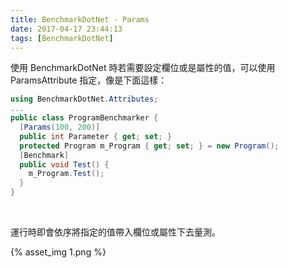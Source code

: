 ```yaml
---
title: BenchmarkDotNet - Params
date: 2017-04-17 23:44:13
tags: [BenchmarkDotNet]
---
```


使用 BenchmarkDotNet 時若需要設定欄位或是屬性的值，可以使用 ParamsAttribute 指定，像是下面這樣：  

<!-- More -->

```c#
using BenchmarkDotNet.Attributes;
... 
public class ProgramBenchmarker { 
  [Params(100, 200)] 
  public int Parameter { get; set; } 
  protected Program m_Program { get; set; } = new Program(); 
  [Benchmark] 
  public void Test() { 
    m_Program.Test(); 
  } 
}
```

<br/>


運行時即會依序將指定的值帶入欄位或屬性下去量測。  

{% asset_img 1.png %}

<br/>
